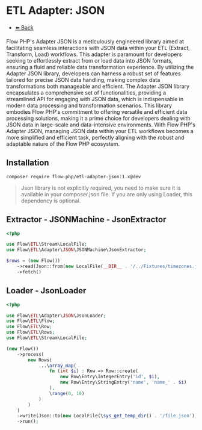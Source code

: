 # ETL Adapter: JSON

- [⬅️️ Back](../../introduction.md)

Flow PHP's Adapter JSON is a meticulously engineered library aimed at facilitating seamless interactions with JSON data
within your ETL (Extract, Transform, Load) workflows. This adapter is paramount for developers seeking to effortlessly
extract from or load data into JSON formats, ensuring a fluid and reliable data transformation experience. By utilizing
the Adapter JSON library, developers can harness a robust set of features tailored for precise JSON data handling,
making complex data transformations both manageable and efficient. The Adapter JSON library encapsulates a comprehensive
set of functionalities, providing a streamlined API for engaging with JSON data, which is indispensable in modern data
processing and transformation scenarios. This library embodies Flow PHP's commitment to offering versatile and efficient
data processing solutions, making it a prime choice for developers dealing with JSON data in large-scale and
data-intensive environments. With Flow PHP's Adapter JSON, managing JSON data within your ETL workflows becomes a more
simplified and efficient task, perfectly aligning with the robust and adaptable nature of the Flow PHP ecosystem.

## Installation

```
composer require flow-php/etl-adapter-json:1.x@dev
```


> Json library is not explicitly required, you need to make sure it is available in your composer.json file.
> If you are only using Loader, this dependency is optional.

## Extractor - JSONMachine - JsonExtractor

```php
<?php

use Flow\ETL\Stream\LocalFile;
use Flow\ETL\Adapter\JSON\JSONMachine\JsonExtractor;

$rows = (new Flow())
    ->read(Json::from(new LocalFile(__DIR__ . '/../Fixtures/timezones.json'), 5))
    ->fetch()
```

## Loader - JsonLoader

```php
<?php

use Flow\ETL\Adapter\JSON\JsonLoader;
use Flow\ETL\Flow;
use Flow\ETL\Row;
use Flow\ETL\Rows;
use Flow\ETL\Stream\LocalFile;

(new Flow())
    ->process(
        new Rows(
            ...\array_map(
                fn (int $i) : Row => Row::create(
                    new Row\Entry\IntegerEntry('id', $i),
                    new Row\Entry\StringEntry('name', 'name_' . $i)
                ),
                \range(0, 10)
            )
        )
    )
    ->write(Json::to(new LocalFile(\sys_get_temp_dir() . '/file.json')))
    ->run();
```

